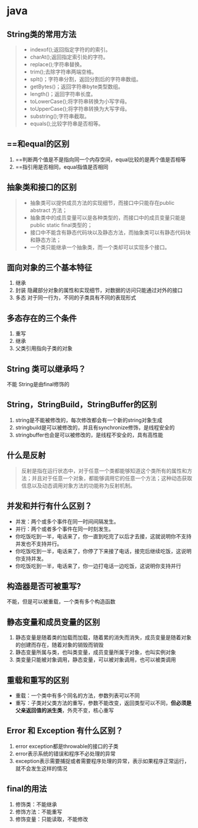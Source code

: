 # java
## String类的常用方法
>* indexof();返回指定字符的的索引。
>* charAt();返回指定索引处的字符。
>* replace();字符串替换。
>* trim();去除字符串两端空格。
>* splt()；字符串分割，返回分割后的字符串数组。
>* getBytes()；返回字符串byte类型数组。
>* length()；返回字符串长度。
>* toLowerCase();将字符串转换为小写字母。
>* toUpperCase();将字符串转换为大写字母。
>* substring();字符串截取。
>* equals();比较字符串是否相等。
## ==和equal的区别
1. ==判断两个值是不是指向同一个内存空间，equal比较的是两个值是否相等
2. ==指引用是否相同，equal指值是否相同
## 抽象类和接口的区别
>* 抽象类可以提供成员方法的实现细节，而接口中只能存在public abstract 方法；
>* 抽象类中的成员变量可以是各种类型的，而接口中的成员变量只能是public static final类型的；
>* 接口中不能含有静态代码块以及静态方法，而抽象类可以有静态代码块和静态方法；
>* 一个类只能继承一个抽象类，而一个类却可以实现多个接口。
## 面向对象的三个基本特征
1. 继承
2. 封装 隐藏部分对象的属性和实现细节，对数据的访问只能通过对外的接口
3. 多态 对于同一行为，不同的子类具有不同的表现形式
## 多态存在的三个条件
1. 重写
2. 继承
3. 父类引用指向子类的对象
## String 类可以继承吗？
不能 String是由final修饰的
## String，StringBuild，StringBuffer的区别
1. string是不能被修改的，每次修改都会有一个新的string对象生成
2. stringbuild是可以被修改的，并且有synchronize修饰，是线程安全的
3. stringbuffer也会是可以被修改的，是线程不安全的，具有高性能
## 什么是反射
> 反射是指在运行状态中，对于任意一个类都能够知道这个类所有的属性和方法；并且对于任意一个对象，都能够调用它的任意一个方法；这种动态获取信息以及动态调用对象方法的功能称为反射机制。
## 并发和并行有什么区别？
* 并发：两个或多个事件在同一时间间隔发生。
* 并行：两个或者多个事件在同一时刻发生。
* 你吃饭吃到一半，电话来了，你一直到吃完了以后才去接，这就说明你不支持并发也不支持并行。
* 你吃饭吃到一半，电话来了，你停了下来接了电话，接完后继续吃饭，这说明你支持并发。
* 你吃饭吃到一半，电话来了，你一边打电话一边吃饭，这说明你支持并行
## 构造器是否可被重写?
不能，但是可以被重载，一个类有多个构造函数
## 静态变量和成员变量的区别
1. 静态变量是随着类的加载而加载，随着累的消失而消失，成员变量是随着对象的创建而存在，随着对象的销毁而销毁
2. 静态变量所属与类，也叫类变量，成员变量所属于对象，也叫实例对象
3. 类变量只能被对象调用，静态变量，可以被对象调用，也可以被类调用
## 重载和重写的区别
* 重载：一个类中有多个同名的方法，参数列表可以不同
* 重写：子类对父类方法的重写，参数不能改变，返回类型可以不同，**但必须是父亲返回值的派生类**，外壳不变，核心重写
## Error 和 Exception 有什么区别？
1. error exception都是throwable的接口的子类
2. error表示系统的错误和程序不必处理的异常
3. exception表示需要捕捉或者需要程序处理的异常，表示如果程序正常运行，就不会发生这样的情况 
## final的用法
1. 修饰类：不能继承
2. 修饰方法：不能重写
3. 修饰变量：只能读取，不能修改